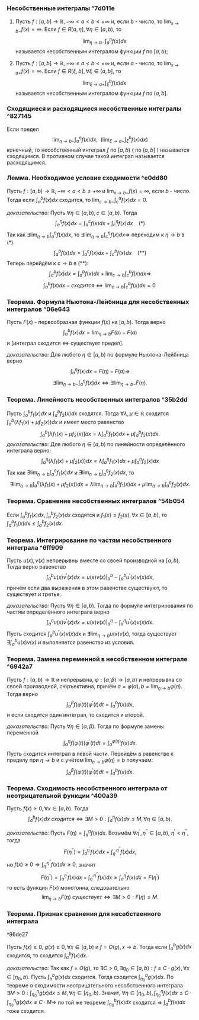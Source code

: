 ### Несобственные интегралы ^7d011e
1) Пусть $f: [a, b]\to\mathbb{R}, -\infty\lt a\lt b\leqslant +\infty$ и, если $b$ - число, то $\lim_{x\to b-}f(x)=\infty$. Если $f\in R[a, \eta], \forall\eta\in [a, b)$, то $$\lim_{\eta\to b-}\int_a^\eta f(x)dx$$называется несобственным интегралом функции $f$ по $[a, b)$;

2) Пусть $f: [a, b]\to\mathbb{R}, -\infty\leqslant a\lt b\lt +\infty$ и, если $a$ - число, то $\lim_{x\to a+}f(x)=\infty$. Если $f\in R[\xi, b], \forall\xi\in (a, b]$, то $$\lim_{\xi\to a+}\int_\xi^b f(x)dx$$называется несобственным интегралом функции $f$ по $(a, b]$.



### Сходящиеся и расходящиеся несобственные интегралы ^827145
Если предел$$\lim_{\eta\to b-}\int_a^\eta f(x)dx,\ \ \left(\lim_{\xi\to a+}\int_\xi^b f(x)dx\right)$$
конечный, то несобственный интеграл $f$ по $[a, b)$ ( по $(a, b]$ ) называется сходящимся.
В противном случае такой интеграл называется расходящимся.


### Лемма. Необходимое условие сходимости ^e0dd80
Пусть $f: [a, b) \to \mathbb{R}, -\infty\lt a\lt b\leqslant+\infty$ и $\lim_{x\to b-}f(x)=\infty$, если $b$ - число. Тогда если $\int_a^bf(x)dx$ сходится, то $\lim_{c\to b-}\int_c^a f(x)dx=0$.

*доказательство:*
Пусть $\forall\eta\in[a, b), c\in[a, b)$. Тогда $$\int_a^\eta f(x)dx=\int_a^c f(x)dx+\int_c^\eta f(x)dx\ \ \ \ (*)$$Так как $\exists \lim_{\eta\to b}\int_a^\eta f(x)dx$, то $\exists \lim_{\eta\to b}\int_с^\eta f(x)dx\Rightarrow$ 
переходим к $\eta\to b$ в $(*)$:$$\int_a^b f(x)dx=\int_a^c f(x)dx+\int_c^b f(x)dx\ \ \ \ (**)$$Теперь перейдём к $c\to b$ в $(**)$: $$\int_a^bf(x)dx=\int_a^b f(x)dx+\lim_{c\to b}\int_c^b f(x)dx \Rightarrow$$$$\int_a^b f(x)dx - сходится \Leftrightarrow \lim_{c\to b}\int_c^b f(x)dx=0.$$


### Теорема. Формула Ньютона-Лейбница для несобственных интегралов ^06e643
Пусть $F(x)$ - первообразная функции $f(x)$ на $[a, b)$. Тогда верно$$\int_a^b f(x)dx=\lim_{\eta\to b}F(b)-F(a)$$и $[$интеграл сходится $\Leftrightarrow$ существует предел$]$.

*доказательство:*
Для любого $\eta\in [a, b)$ по формуле Ньютона-Лейбница верно$$\int_a^\eta f(x)dx=F(\eta)-F(a)\Rightarrow$$
$$\exists\lim_{\eta\to b-}\int_a^\eta f(x)dx\Leftrightarrow \exists \lim_{\eta\to b-} F(\eta).$$


### Теорема. Линейность несобственных интегралов ^35b2dd
Пусть $\int_a^b f_1(x)dx$ и $\int_a^b f_2(x)dx$ сходятся. Тогда $\forall \lambda, \mu \in \mathbb{R}$ сходится $\int_a^b (\lambda f_1(x)+\mu f_2(x))dx$ и имеет место равенство $$\int_a^b \Big[\lambda f_1(x) + \mu f_2(x)\Big]dx=\lambda\int_a^b f_1(x)dx+\mu\int_a^b f_2(x)dx.$$
*доказательство:*
Для любого $\eta\in[a, b)$ по линейности определённого интеграла верно: $$\int_a^\eta (\lambda f_1(x)+\mu f_2(x))dx=\lambda\int_a^\eta f_1(x)dx + \mu\int_a^\eta f_2(x)dx$$Так как $\exists\lim_{\eta\to b}\int_a^\eta f_1(x)dx$ и $\exists\lim_{\eta\to b}\int_a^\eta f_2(x)dx$, то $$\exists\lim_{\eta\to b}\int_a^\eta (\lambda f_1(x)+\mu f_2(x))dx=\lambda\lim_{\eta\to b}\int_a^\eta f_1(x)dx+\mu \lim_{\eta\to b}\int_a^\eta f_2(x)dx.$$


### Теорема. Сравнение несобственных интегралов ^54b054
Если $\int_a^b f_1(x)dx, \int_a^b f_2(x)dx$ сходятся и $f_1(x)\leqslant f_2(x), \forall x\in[a, b)$, то $\int_a^b f_1(x)dx \leqslant \int_a^b f_2(x)dx$.



### Теорема. Интегрирование по частям несобственного интеграла ^6ff909
Пусть $u(x), v(x)$ непрерывны вместе со своей производной на $[a, b)$. Тогда верно равенство$$\int_a^b u(x)v^\prime(x)dx=u(x)v(x)\Big|_a^b - \int_a^b u^\prime(x)v(x)dx,$$причём если два выражения в этом равенстве существуют, то существует и третье.

*доказательство:*
Пусть $\forall\eta\in[a, b)$. Тогда по формуле интегрирования по частям определённого интеграла верно$$\int_a^\eta u(x)v^\prime(x)dx=u(x)v(x)\Big|_a^\eta - \int_a^\eta u^\prime(x)v(x)dx.$$Пусть сходится $\int_a^b u^\prime(x)v(x)dx$ и $\exists\lim_{\eta\to b}u(x)v(x)$, тогда существует $\exists\int_a^b u(x)v(x)$ и выполняется равенство из условия.



### Теорема. Замена переменной в несобственном интеграле ^6942a7
Пусть $f: [a, b)\to\mathbb{R}$ и непрерывна, $\varphi: [\alpha, \beta)\to [a, b)$ и непрерывна со своей производной, сюръективна, причём $a=\varphi(\alpha), b=\lim_{\eta\to b}\varphi(\eta)$. Тогда верно$$\int_\alpha^\beta f(\varphi(t))\varphi^\prime(t)dt=\int_a^b f(x)dx,$$и если сходится один интеграл, то сходится и второй.

*доказательство:*
Пусть $\forall \eta \in [\alpha, \beta)$. Тогда по формуле замены переменной $$\int_\alpha^\eta f(\varphi(t))\varphi^\prime(t)dt=\int_a^{\varphi(\eta)} f(x)dx.$$Пусть сходится интеграл в левой части. Перейдём в равенстве к пределу при $\eta \to b$ и с учётом $\lim_{\eta \to b} \varphi(\eta) = b$ получаем:$$\int_\alpha^\beta f(\varphi(t))\varphi^\prime(t)dt=\int_a^b f(x)dx.$$


### Теорема. Сходимость несобственного интеграла от неотрицательной функции ^400a39
Пусть $f(x)\geqslant 0, \forall x \in [a, b)$. Тогда $$\int_a^b f(x)dx\ сходится \Leftrightarrow \exists M \gt 0: \int_a^\eta f(x)dx \leqslant M, \forall \eta \in [a, b).$$

*доказательство:*
Пусть $F(\eta)=\int_a^\eta f(x)dx$. Возьмём $\forall \eta^\prime, \eta^{\prime\prime} \in [a, b)$, $\eta^\prime \lt \eta^{\prime\prime}$, тогда $$F(\eta^{\prime\prime})=\int_a^{\eta^\prime} f(x)dx + \int_{\eta^\prime}^{\eta^{\prime\prime}}f(x)dx,$$но $f(x)\geqslant 0 \Rightarrow \int_{\eta^\prime}^{\eta^{\prime\prime}}f(x)dx \geqslant 0$, значит$$F(\eta^{\prime\prime})=\int_a^{\eta^\prime} f(x)dx + \int_{\eta^\prime}^{\eta^{\prime\prime}}f(x)dx \geqslant \int_a^{\eta^\prime} f(x)dx=F(\eta^\prime)$$то есть функция $F(x)$ монотонна, следовательно$$\lim_{\eta\to b}F(\eta)\ существует \Leftrightarrow \exists M\gt 0: F(\eta)\leqslant M.$$



### Теорема. Признак сравнения для несобственного интеграла

^96de27

Пусть $f(x)\geqslant 0$, $g(x)\geqslant 0, \forall x \in [a, b)$ и $f=O(g), x \to b$. Тогда если $\int_a^b g(x)dx$ сходится, то сходится $\int_a^b f(x)dx$.

*доказательство:*
Так как $f=O(g)$, то $\exists C \gt 0, \exists \eta_0 \in [a, b): f \leqslant C\cdot g(x), \forall x \in [\eta_0, b)$. Пусть $\int_a^b g(x)dx$ сходится. Тогда сходится $\int_{\eta_0}^b g(x)dx$. По теореме о сходимости неотрицательного несобственного интеграла $\exists M \gt 0: \int_{\eta_0}^\eta g(x)dx \leqslant M, \forall \eta \in [\eta_0, b)$. Значит, $\forall \eta \in [\eta_0, b), \int_{\eta_0}^\eta f(x)dx \leqslant C \cdot \int_{\eta_0}^\eta g(x)dx \leqslant C\cdot M\Rightarrow$ по той же теореме $\int_{\eta_0}^b f(x)dx$ сходится $\Rightarrow$ $\int_a^b f(x)dx$ тоже сходится. 